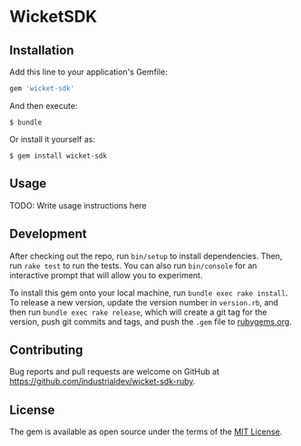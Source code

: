 # WicketSDK


## Installation

Add this line to your application's Gemfile:

```ruby
gem 'wicket-sdk'
```

And then execute:

    $ bundle

Or install it yourself as:

    $ gem install wicket-sdk

## Usage

TODO: Write usage instructions here

## Development

After checking out the repo, run `bin/setup` to install dependencies. Then, run `rake test` to run the tests. You can also run `bin/console` for an interactive prompt that will allow you to experiment.

To install this gem onto your local machine, run `bundle exec rake install`. To release a new version, update the version number in `version.rb`, and then run `bundle exec rake release`, which will create a git tag for the version, push git commits and tags, and push the `.gem` file to [rubygems.org](https://rubygems.org).

## Contributing

Bug reports and pull requests are welcome on GitHub at https://github.com/industrialdev/wicket-sdk-ruby.


## License

The gem is available as open source under the terms of the [MIT License](http://opensource.org/licenses/MIT).

